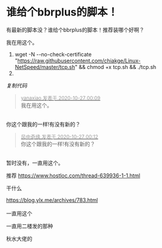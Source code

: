 # 谁给个bbrplus的脚本！


有最新的脚本没？谁给个bbrplus的脚本！推荐装哪个好啊？

我在用这个。<br /><div class="blockcode"><div id="code_fl7"><ol><li>wget -N --no-check-certificate &quot;https://raw.githubusercontent.com/chiakge/Linux-NetSpeed/master/tcp.sh&quot; &amp;&amp; chmod +x tcp.sh &amp;&amp; ./tcp.sh<br /><li></ol></div><em onclick="copycode($('code_fl7'));">复制代码</em></div>

<div class="quote"><blockquote><font size="2"><a href="https://www.hostloc.com/forum.php?mod=redirect&amp;goto=findpost&amp;pid=9356891&amp;ptid=758794" target="_blank"><font color="#999999">yanaxiao 发表于 2020-10-27 00:09</font></a></font><br />
我在用这个。</blockquote></div><br />
你这个跟我的一样!有没有新的？<img id="aimg_dyyEg" onclick="zoom(this, this.src, 0, 0, 0)" class="zoom" src="https://cdn.jsdelivr.net/gh/hishis/forum-master/public/images/patch.gif" onmouseover="img_onmouseoverfunc(this)" onload="thumbImg(this)" border="0" alt="" />

<div class="quote"><blockquote><font size="2"><a href="https://www.hostloc.com/forum.php?mod=redirect&amp;goto=findpost&amp;pid=9356898&amp;ptid=758794" target="_blank"><font color="#999999">风中奇缘 发表于 2020-10-27 00:12</font></a></font><br />
你这个跟我的一样!有没有新的？</blockquote></div><br />
暂时没有，一直用这个。

推荐 https://www.hostloc.com/thread-639936-1-1.html<img src="static/image/smiley/default/lol.gif" smilieid="12" border="0" alt="" />

干什么

https://blog.ylx.me/archives/783.html<br />
<br />
一直用这个 

一直用二楼发的那种

秋水大佬的
